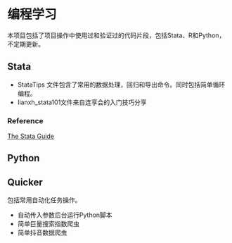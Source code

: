 # 编程学习
本项目包括了项目操作中使用过和验证过的代码片段，包括Stata、R和Python，不定期更新。
## Stata
* StataTips 文件包含了常用的数据处理，回归和导出命令。同时包括简单循环编程。
* lianxh_stata101文件来自连享会的入门技巧分享

### Reference

[The Stata Guide](https://medium.com/the-stata-guide)

## Python


## Quicker
包括常用自动化任务操作。
* 自动传入参数后台运行Python脚本
* 简单巨量搜索指数爬虫
* 简单抖音数据爬虫
